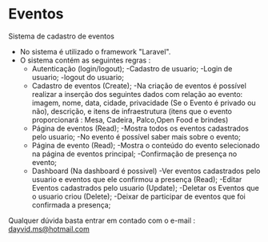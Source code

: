 # Eventos
Sistema de cadastro de eventos

- No sistema é utilizado o framework "Laravel".
- O sistema contém as seguintes regras :
  * Autenticação (login/logout);
      -Cadastro de usuario;
      -Login de usuario;
      -logout do usuario;
  * Cadastro de eventos (Create);
      -Na criação de eventos é possível realizar a inserção dos seguintes dados com relação ao evento: imagem, nome, data, cidade, privacidade (Se o Evento é privado ou não), descrição, e itens de infraestrutura (itens que o evento proporcionará : Mesa, Cadeira, Palco,Open Food e brindes)
  * Página de eventos (Read);
      -Mostra todos os eventos cadastrados pelo usuario;
      -No evento é possível saber mais sobre o evento;
  * Página de evento (Read);
      -Mostra o conteúdo do evento selecionado na página de eventos principal;
      -Confirmação de presença no evento;
  * Dashboard (Na dashboard é possivel)
      -Ver eventos cadastrados pelo usuario e eventos que ele confirmou a presença (Read);
      -Editar Eventos cadastrados pelo usuario (Update);
      -Deletar os Eventos que o usuario criou (Delete);
      -Deixar de participar de eventos que foi confirmada a presença;
 
 
 Qualquer dúvida basta entrar em contado com o e-mail : dayvid.ms@hotmail.com
